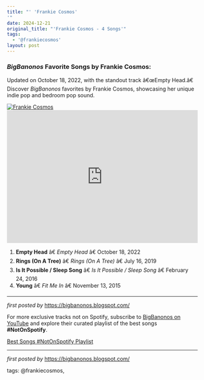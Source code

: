 ```yaml
---
title: "' 'Frankie Cosmos'
'"
date: 2024-12-21
original_title: "'Frankie Cosmos - 4 Songs'"
tags:
  - '@frankiecosmos'
layout: post
---
```

<h3><em>BigBanonos</em> Favorite Songs by Frankie Cosmos:</h3> <p>Updated on October 18, 2022, with the standout track â€œEmpty Head.â€ Discover <em>BigBanonos</em> favorites by Frankie Cosmos, showcasing her unique indie pop and bedroom pop sound.</p> <!--Image-->
<div class="separator"> <a href="https://magazine-resources.tidal.com/uploads/2016/04/FrankieCosmos_1200.jpg" > <img alt="Frankie Cosmos" src="https://magazine-resources.tidal.com/uploads/2016/04/FrankieCosmos_1200.jpg" /> </a>
</div> <!--Spotify Playlist Embed-->
<iframe allow="autoplay; clipboard-write; encrypted-media; fullscreen; picture-in-picture" allowfullscreen="" frameborder="0" height="352" loading="lazy" src="https://open.spotify.com/embed/playlist/6jylkp0P8j7YSWkxtKPlnh?utm_source=generator" width="100%"></iframe> <!--Song Listings-->
<ol> <li><strong>Empty Head</strong> â€ <em>Empty Head</em> â€ October 18, 2022</li> <li><strong>Rings (On A Tree)</strong> â€ <em>Rings (On A Tree)</em> â€ July 16, 2019</li> <li><strong>Is It Possible / Sleep Song</strong> â€ <em>Is It Possible / Sleep Song</em> â€ February 24, 2016</li> <li><strong>Young</strong> â€ <em>Fit Me In</em> â€ November 13, 2015</li></ol> <hr /> <p><em>first posted by</em> <a href="https://bigbanonos.blogspot.com/" rel="noopener" target="_new">https://bigbanonos.blogspot.com/</a></p>


<!--Subscribe and Playlist Links-->
<div>
    <p>For more exclusive tracks not on Spotify, subscribe to <a href="https://www.youtube.com/@BigBanonos" target="_blank">BigBanonos on YouTube</a> and explore their curated playlist of the best songs <strong>#NotOnSpotify</strong>.</p>
    <p><a href="https://www.youtube.com/playlist?list=PLtuNtuTatqI0kFahUCbtbfenC_ET5O_tr" target="_blank">Best Songs #NotOnSpotify Playlist<br /></a></p></div>

<hr />

<p><em>first posted by</em> <a href="https://bigbanonos.blogspot.com/" rel="noopener" target="_new">https://bigbanonos.blogspot.com/</a></p>

<p>tags: @frankiecosmos,</p>
